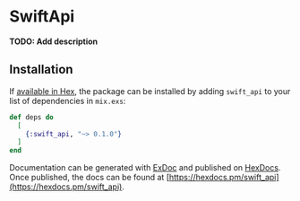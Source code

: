 # SwiftApi

**TODO: Add description**

## Installation

If [available in Hex](https://hex.pm/docs/publish), the package can be installed
by adding `swift_api` to your list of dependencies in `mix.exs`:

```elixir
def deps do
  [
    {:swift_api, "~> 0.1.0"}
  ]
end
```

Documentation can be generated with [ExDoc](https://github.com/elixir-lang/ex_doc)
and published on [HexDocs](https://hexdocs.pm). Once published, the docs can
be found at [https://hexdocs.pm/swift_api](https://hexdocs.pm/swift_api).

